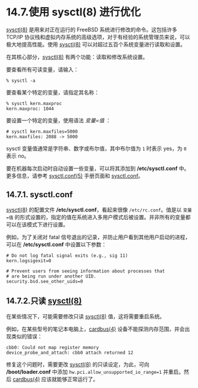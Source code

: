 # 14.7.使用 sysctl(8) 进行优化

[sysctl(8)](https://www.freebsd.org/cgi/man.cgi?query=sysctl&sektion=8&format=html) 是用来对正在运行的 FreeBSD 系统进行修改的命令。这包括许多 TCP/IP 协议栈和虚拟内存系统的高级选项，对于有经验的系统管理员来说，可以极大地提高性能。使用 [sysctl(8)](https://www.freebsd.org/cgi/man.cgi?query=sysctl&sektion=8&format=html) 可以对超过五百个系统变量进行读取和设置。

在其核心部分，[sysctl(8)](https://www.freebsd.org/cgi/man.cgi?query=sysctl&sektion=8&format=html) 有两个功能：读取和修改系统设置。

要查看所有可读变量，请输入：

```shell-session
% sysctl -a
```

要查看某个特定的变量，请指定其名称：

```shell-session
% sysctl kern.maxproc
kern.maxproc: 1044
```

要设置一个特定的变量，使用语法 _变量=值_ ：

```shell-session
# sysctl kern.maxfiles=5000
kern.maxfiles: 2088 -> 5000
```

sysctl 变量值通常是字符串、数字或布尔值，其中布尔值为 `1` 时表示 yes，为 `0` 表示 no。

要在机器每次启动时自动设置一些变量，可以将其添加到 **/etc/sysctl.conf** 中。更多信息，请参考 [sysctl.conf(5)](https://www.freebsd.org/cgi/man.cgi?query=sysctl.conf&sektion=5&format=html) 手册页面和 [sysctl.conf](https://docs.freebsd.org/en/books/handbook/book/#configtuning-sysctlconf)。

## 14.7.1. **sysctl.conf**

[sysctl(8)](https://www.freebsd.org/cgi/man.cgi?query=sysctl&sektion=8&format=html) 的配置文件 **/etc/sysctl.conf**，看起来很像 `/etc/rc.conf`。值是以 `变量=值` 的形式设置的，指定的值在系统进入多用户模式后被设置。并非所有的变量都可以在该模式下进行设置。

例如，为了关闭对 fatal 信号退出的记录，并防止用户看到其他用户启动的进程，可以在 **/etc/sysctl.conf** 中设置以下参数：

```shell-session
# Do not log fatal signal exits (e.g., sig 11)
kern.logsigexit=0

# Prevent users from seeing information about processes that
# are being run under another UID.
security.bsd.see_other_uids=0
```

## 14.7.2.只读 [sysctl(8)](https://www.freebsd.org/cgi/man.cgi?query=sysctl&sektion=8&format=html)

在某些情况下，可能需要修改只读 [sysctl(8)](https://www.freebsd.org/cgi/man.cgi?query=sysctl&sektion=8&format=html) 值，这将需要重启系统。

例如，在某些型号的笔记本电脑上，[cardbus(4)](https://www.freebsd.org/cgi/man.cgi?query=cardbus&sektion=4&format=html) 设备不能探测内存范围，并会出现类似的错误：

```shell-session
cbb0: Could not map register memory
device_probe_and_attach: cbb0 attach returned 12
```

修复这个问题时，需要更改 [sysctl(8)](https://www.freebsd.org/cgi/man.cgi?query=sysctl&sektion=8&format=html) 的只读设定，为此，可向 **/boot/loader.conf** 中添加 `hw.pci.allow_unsupported_io_range=1` 并重启。然后 [cardbus(4)](https://www.freebsd.org/cgi/man.cgi?query=cardbus&sektion=4&format=html) 应该就能够正常运行了。
